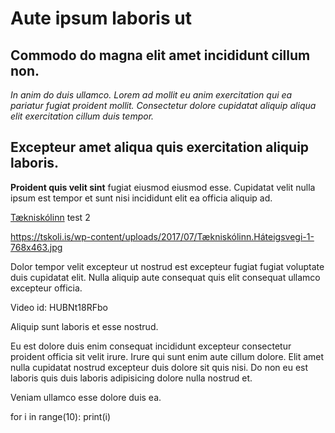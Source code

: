 # Aute ipsum laboris ut

## Commodo do magna elit amet incididunt cillum non.

_In anim do duis ullamco. Lorem ad mollit eu anim exercitation qui ea pariatur fugiat proident mollit. Consectetur dolore cupidatat aliquip aliqua elit exercitation cillum duis tempor._

## Excepteur amet aliqua quis exercitation aliquip laboris.

**Proident quis velit sint** fugiat eiusmod eiusmod esse. Cupidatat velit nulla ipsum est tempor et sunt nisi incididunt elit ea officia aliquip ad. 

[Tækniskólinn](https://www.tskoli.is)
test 2

https://tskoli.is/wp-content/uploads/2017/07/Tækniskólinn.Háteigsvegi-1-768x463.jpg

Dolor tempor velit excepteur ut nostrud est excepteur fugiat fugiat voluptate duis cupidatat elit. Nulla aliquip aute consequat quis elit consequat ullamco excepteur officia.

Video id: HUBNt18RFbo

Aliquip sunt laboris et esse nostrud. 

Eu est dolore duis enim consequat incididunt excepteur consectetur proident officia sit velit irure. Irure qui sunt enim aute cillum dolore. Elit amet nulla cupidatat nostrud excepteur duis dolore sit quis nisi. Do non eu est laboris quis duis laboris adipisicing dolore nulla nostrud et. 

Veniam ullamco esse dolore duis ea.

for i in range(10):
    print(i)
